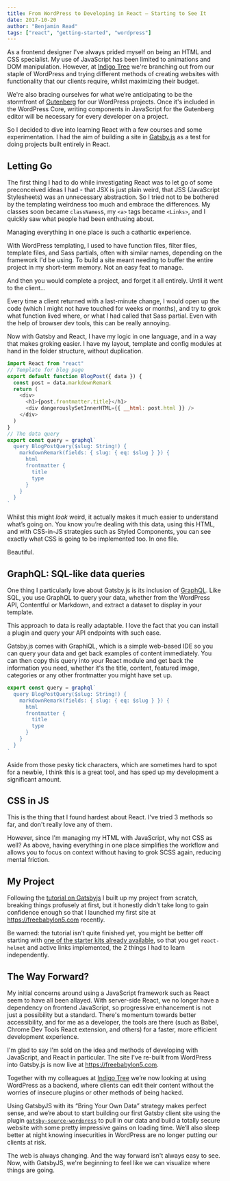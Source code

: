 ```yaml
---
title: From WordPress to Developing in React — Starting to See It
date: 2017-10-20
author: "Benjamin Read"
tags: ["react", "getting-started", "wordpress"]
---
```


As a frontend designer I've always prided myself on being an HTML and CSS
specialist. My use of JavaScript has been limited to animations and DOM
manipulation. However, at
[Indigo Tree](https://indigotree.co.uk)
we're branching out from our staple of WordPress and trying different methods of
creating websites with functionality that our clients require, whilst maximizing
their budget.

We're also bracing ourselves for what we’re anticipating to be the stormfront of
[Gutenberg](https://wordpress.org/plugins/gutenberg/)
for our WordPress projects. Once it's included in the WordPress Core, writing
components in JavaScript for the Gutenberg editor will be necessary for every
developer on a project.

So I decided to dive into learning React with a few courses and some
experimentation. I had the aim of building a site in
[Gatsby.js](/)
as a test for doing projects built entirely in React.

## Letting Go

The first thing I had to do while investigating React was to let go of some preconceived ideas I had - that JSX is just plain weird, that JSS (JavaScript Stylesheets) was an unnecessary abstraction. So I tried not to be bothered by the templating weirdness too much and embrace the differences. My classes soon became `classNames`s, my `<a>` tags became `<Links>`, and I quickly saw what people had been enthusing about.

Managing everything in one place is such a cathartic experience.

With WordPress templating, I used to have function files, filter files, template files, and Sass partials, often with similar names, depending on the framework I'd be using. To build a site meant needing to buffer the entire project in my short-term memory. Not an easy feat to manage.

And then you would complete a project, and forget it all entirely. Until it went to the client...

Every time a client returned with a last-minute change, I would open up the code (which I might not have touched for weeks or months), and try to grok what function lived where, or what I had called that Sass partial. Even with the help of browser dev tools, this can be really annoying.

Now with Gatsby and React, I have my logic in one language, and in a way that makes groking easier. I have my layout, template and config modules at hand in the folder structure, without duplication.

```js
import React from "react"
// Template for blog page
export default function BlogPost({ data }) {
  const post = data.markdownRemark
  return (
    <div>
      <h1>{post.frontmatter.title}</h1>
      <div dangerouslySetInnerHTML={{ __html: post.html }} />
    </div>
  )
}
// The data query
export const query = graphql`
  query BlogPostQuery($slug: String!) {
    markdownRemark(fields: { slug: { eq: $slug } }) {
      html
      frontmatter {
        title
        type
      }
    }
  }
`
```

Whilst this might _look_ weird, it actually makes it much easier to understand what’s going on. You know you’re dealing with this data, using this HTML, and with CSS-in-JS strategies such as Styled Components, you can see exactly what CSS is going to be implemented too. In one file.

Beautiful.

## GraphQL: SQL-like data queries

One thing I particularly love about Gatsby.js is its inclusion of [GraphQL](https://graphql.org/). Like SQL, you use GraphQL to query your data, whether from the WordPress API, Contentful or Markdown, and extract a dataset to display in your template.

This approach to data is really adaptable. I love the fact that you can install a plugin and query your API endpoints with such ease.

Gatsby.js comes with GraphiQL, which is a simple web-based IDE so you can query your data and get back examples of content immediately. You can then copy this query into your React module and get back the information you need, whether it's the title, content, featured image, categories or any other frontmatter you might have set up.

```js
export const query = graphql`
  query BlogPostQuery($slug: String!) {
    markdownRemark(fields: { slug: { eq: $slug } }) {
      html
      frontmatter {
        title
        type
      }
    }
  }
`
```

Aside from those pesky tick characters, which are sometimes hard to spot for a newbie, I think this is a great tool, and has sped up my development a significant amount.

## CSS in JS

This is the thing that I found hardest about React. I've tried 3 methods so far, and don't really love any of them.

However, since I'm managing my HTML with JavaScript, why not CSS as well? As above, having everything in one place simplifies the workflow and allows you to focus on context without having to grok SCSS again, reducing mental friction.

## My Project

Following the [tutorial on Gatsbyjs](/tutorial/) I built up my project from scratch, breaking things profusely at first, but it honestly didn’t take long to gain confidence enough so that I launched my first site at https://freebabylon5.com recently.

Be warned: the tutorial isn’t quite finished yet, you might be better off starting with [one of the starter kits already available](/starters/), so that you get `react-helmet` and active links implemented, the 2 things I had to learn independently.

## The Way Forward?

My initial concerns around using a JavaScript framework such as React seem to
have all been allayed. With server-side React, we no longer have a dependency on
frontend JavaScript, so progressive enhancement is not just a possibility but a
standard. There's momentum towards better accessibility, and for me as a
developer, the tools are there (such as Babel, Chrome Dev Tools React extension,
and others) for a faster, more efficient development experience.

I'm glad to say I'm sold on the idea and methods of developing with JavaScript,
and React in particular. The site I've re-built from WordPress into Gatsby.js is
now live at
https://freebabylon5.com.

Together with my colleagues at
[Indigo Tree](https://indigotree.co.uk)
we’re now looking at using WordPress as a backend, where clients can edit their
content without the worries of insecure plugins or other methods of being
hacked.

Using GatsbyJS with its “Bring Your Own Data” strategy makes perfect sense, and
we’re about to start building our first Gatsby client site using the plugin
[`gatsby-source-wordpress`](/packages/gatsby-source-wordpress/)
to pull in our data and build a totally secure website with some pretty
impressive gains on loading time. We’ll also sleep better at night knowing
insecurities in WordPress are no longer putting our clients at risk.

The web is always changing. And the way forward isn't always easy to see. Now,
with GatsbyJS, we're beginning to feel like we can visualize where things are
going.
